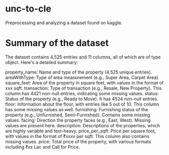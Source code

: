 # unc-to-cle
Preprocessing and analyzing a dataset found on kaggle.
# Summary of the dataset
The dataset contains 4,525 entries and 11 columns, all of which are of type object. Here's a detailed summary:

property_name: Name and type of the property (4,525 unique entries).
areaWithType: Type of area measurement (e.g., Super Area, Carpet Area).
square_feet: Area of the property in square feet, with values in the format of xxx sqft.
transaction: Type of transaction (e.g., Resale, New Property). This column has 4421 non-null entries, indicating some missing values.
status: Status of the property (e.g., Ready to Move). It has 4524 non-null entries.
floor: Information about the floor, with entries like 5 out of 10. This column has some missing values as well.
furnishing: Furnishing status of the property (e.g., Unfurnished, Semi-Furnished). Contains some missing values.
facing: Direction the property faces (e.g., East, West). Missing values are present here.
description: Descriptions of the properties, which are highly variable and text-heavy.
price_per_sqft: Price per square foot, with values in the format of ₹xxxx per sqft. This column also contains missing values.
price: Total price of the property, with various formats including ₹xx Lac and Call for Price.
